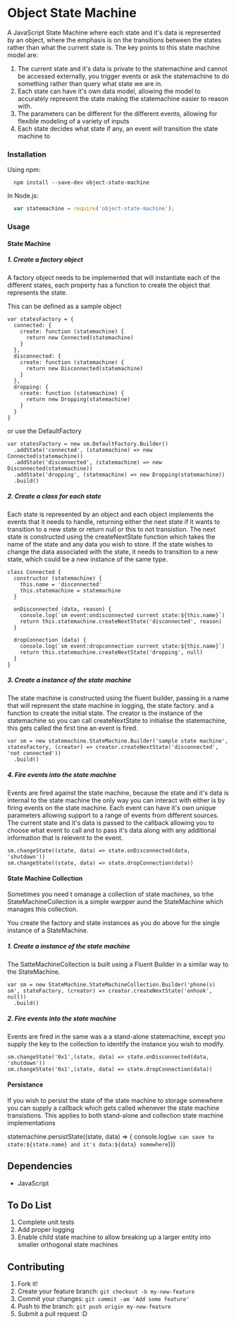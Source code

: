 # Object State Machine

A JavaScript State Machine where each state and it's data is represented by an object, where the emphasis is on the transitions between the states rather than what the current state is.  The key points to this state machine model are:
1. The current state and it's data is private to the statemachine and cannot be accessed externally, you trigger events or ask the statemachine to do something rather than query what state we are in.
2. Each state can have it's own data model, allowing the model to accurately represent the state making the statemachine easier to reason with.
3. The parameters can be different for the different events, allowing for flexible modeling of a variety of inputs 
4. Each state decides what state if any, an event will transition the state machine to 

### Installation

Using npm:

```shell
  npm install --save-dev object-state-machine
```

In Node.js:

```javascript
  var statemachine = require('object-state-machine');
```

### Usage

#### State Machine

##### 1. Create a factory object
A factory object needs to be implemented that will instantiate each of the different states, each property has a function to create the object that represents the state.

This can be defined as a sample object
```shell
var statesFactory = {
  connected: {
    create: function (statemachine) {
      return new Connected(statemachine)
    }
  },
  disconnected: {
    create: function (statemachine) {
      return new Disconnected(statemachine)
    }
  },
  dropping: {
    create: function (statemachine) {
      return new Dropping(statemachine)
    }
  }
}
```

or use the DefaultFactory

```
var statesFactory = new sm.DefaultFactory.Builder()
  .addState('connected', (statemachine) => new Connected(statemachine))
  .addState('disconnected', (statemachine) => new Disconnected(statemachine))
  .addState('dropping', (statemachine) => new Dropping(statemachine))
  .build()
```

##### 2. Create a class for each state
Each state is represented by an object and each object implements the events that it needs to handle, returning either the next state if it wants to transition to a new state or return null or this to not transistion.  The next state is constructed using the createNextState function which takes the name of the state and any data you wish to store.  If the state wishes to change the data associated with the state, it needs to transition to a new state, which could be a new instance of the same type. 

```shell
class Connected {
  constructor (statemachine) {
    this.name = 'disconnected'
    this.statemachine = statemachine
  }

  onDisconnected (data, reason) {
    console.log(`sm event:ondisconnected current state:${this.name}`)
    return this.statemachine.createNextState('disconnected', reason)
  }

  dropConnection (data) {
    console.log(`sm event:dropconnection current state:${this.name}`)
    return this.statemachine.createNextState('dropping', null)
  }
}
```


##### 3. Create a instance of the state machine
The state machine is constructed using the fluent builder, passing in a name that will represent the state machine in logging, the state factory. and a function to create the initial state.  The creator is the instance of the statemachine so you can call createNextState to initialise the statemachine, this gets called the first tine an event is fired.

```shell
var sm = new statemachine.StateMachine.Builder('sample state machine', statesFactory, (creator) => creator.createNextState('disconnected', 'not connected'))
  .build()

```

##### 4. Fire events into the state machine
Events are fired against the state machine, because the state and it's data is internal to the state machine the only way you can interact with either is by firing events on the state machine.  Each event can have it's own unique parameters allowing support to a range of events from different sources.  The current state and it's data is passed to the callback allowing you to choose what event to call and to pass it's data along with any additional information that is relevent to the event.

```shell
sm.changeState((state, data) => state.onDisconnected(data, 'shutdown'))
sm.changeState((state, data) => state.dropConnection(data))
```

#### State Machine Collection

Sometimes you need t omanage a collection of state machines, so trhe StateMachineCollection is a simple warpper aund the StateMachine which manages this collection.

You create the factory and state instances as you do above for the single instance of a StateMachine.


##### 1. Create a instance of the state machine
The SatteMachineCollection is built using a Fluent Builder in a similar way to the StateMachine.

```shell
var sm = new StateMachine.StateMachineCollection.Builder('phone(s) sm', stateFactory, (creator) => creator.createNextState('onhook', null))
  .build()

```

##### 2. Fire events into the state machine
Events are fired in the same was a a stand-alone statemachine, except you supply the key to the collection to identify the instance you wish to modify.

```shell
sm.changeState('0x1',(state, data) => state.onDisconnected(data, 'shutdown'))
sm.changeState('0x1',(state, data) => state.dropConnection(data))
```

#### Persistance
If you wish to persist the state of the state machine to storage somewhere you can supply a callback which gets called whenever the state machine transistions.  This applies to both stand-alone and collection state machine implementations

statemachine.persistState((state, data) => { console.log(`we can save to state:${state.name} and it's data:${data} somewhere`)})



## Dependencies
 * JavaScript
 
## To Do List
1. Complete unit tests
2. Add proper logging
3. Enable child state machine to allow breaking up a larger entity into smaller orthogonal state machines

## Contributing

1. Fork it!
2. Create your feature branch: `git checkout -b my-new-feature`
3. Commit your changes: `git commit -am 'Add some feature'`
4. Push to the branch: `git push origin my-new-feature`
5. Submit a pull request :D